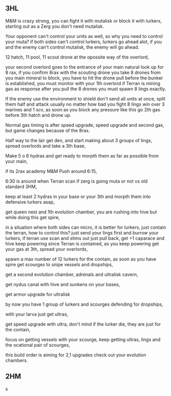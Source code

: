 ## 3HL
M&M is crazy strong, you can fight it with mutalisk or block it with lurkers, starting out as a Zerg you don't need mutalisk.

Your opponent can't control your units as well, so why you need to control your muta? if both sides can't control lurkers, lurkers go ahead alot, if you and the enemy can't control mutalisk, the enemy will go ahead.

12 hatch, 11 pool, 11 scout drone at the opossite way of the overlord,

your second overlord goes to the entrance of your main natural look up for 8 rax, if you confirm 8rax with the scouting drone you take 8 drones from you main mineral to block, you have to hit the drone pull before the bunker is established, you must monitor with your 1th overlord if Terran is mining gas as response after you pull the 8 drones you must spawn 8 lings exactly.

If the enemy use the environment to shield don't send all units at once, split them half and attack usually no matter how bad you fight 8 lings win over 3 marines and 1 scv, as soon as you block any pressure like this go 2th gas before 3th hatch and drone up.

Normal gas timing is after speed upgrade, speed upgrade and second gas, but game changes because of the 8rax.

Half way to the lair get den, and start making about 3 groups of lings, spread overlords and take a 3th base,

Make 5 o 6 hydras and get ready to morpth them as far as possible from your main, 

if its 2rax academy M&M Push around 6:15, 

6:30 is around when Terran scan if zerg is going muta or not vs old standard 3HM,

keep at least 2 hydras in your base or your 3th and morpth them into defensive lurkers asap,

get queen nest and 1th evolution chamber, you are rushing into hive but while doing this get spire,

in a situation where both sides can micro, it is better for lurkers, just contain the terran, how to control this? just send your lings first and burrow your lurkers, if terran use scan and stims out just pull back, get +1 caparace and hive keep powering since Terran is contained, as you keep powering get your gas at 3th, spread your overlords,

spawn a max number of 12 lurkers for the contain, as soon as you have spire get scourges to snipe vessels and dropships,

get a second evolution chamber, adrenals and ultralisk cavern, 

get nydus canal with hive and sunkens on your bases,

get armor upgrade for ultralisk

by now you have 1 group of lurkers and scourges defending for dropships,

with your larva just get ultras,

get speed upgrade with ultra, don't mind if the lurker die, they are just for the contain,

focus on getting vessels with your scourge, keep getting ultras, lings and the ocational pair of scourges,

this build order is aiming for 2,1 upgrades check out your evolution chambers.

## 2HM
s
